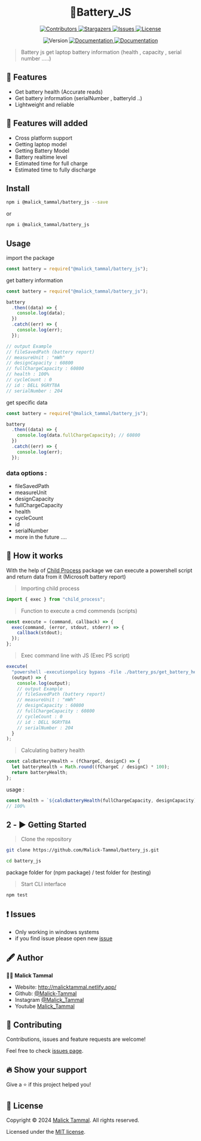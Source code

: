 <h1 align="center">🔋Battery_JS</h1>

<p align="center">
<a href="https://github.com/Malick-Tammal/battery_js/graphs/contributors" target="_blank">
  <img alt="Contributors" src="https://img.shields.io/github/contributors/Malick-Tammal/battery_js.svg?style=for-the-badge">
</a>
<a href="https://github.com/Malick-Tammal/battery_js/stargazers" target="_blank">
  <img alt="Stargazers" src="https://img.shields.io/github/stars/Malick-Tammal/battery_js.svg?style=for-the-badge">
</a>
<a href="https://github.com/Malick-Tammal/battery_js/issues" target="_blank">
  <img alt="Issues" src="https://img.shields.io/github/issues/Malick-Tammal/battery_js.svg?style=for-the-badge">
</a>
<a href="https://github.com/Malick-Tammal/battery_js/blob/main/LICENSE" target="_blank">
  <img alt="License" src="https://img.shields.io/github/license/Malick-Tammal/battery_js.svg?style=for-the-badge">
</a>
</p>

<p align="center">
  <img alt="Version" src="https://img.shields.io/badge/version-1.0.0-blue.svg?cacheSeconds=2592000" />
  <a href="https://github.com/Malick-Tammal/battery_js/blob/main/README.md" target="_blank">
    <img alt="Documentation" src="https://img.shields.io/badge/documentation-yes-brightgreen.svg" />
  </a>
    <a href="https://github.com/Malick-Tammal/battery_js/graphs/commit-activity" target="_blank">
    <img alt="Documentation" src="https://img.shields.io/badge/Maintained%3F-yes-green.svg" />
  </a>
</p>

> Battery js get laptop battery information (health , capacity , serial number .....)

## 🌟 Features

- Get battery health (Accurate reads)
- Get battery information (serialNumber , batteryId ..)
- Lightweight and reliable

## 🚀 Features will added

- Cross platform support
- Getting laptop model
- Getting Battery Model
- Battery realtime level
- Estimated time for full charge
- Estimated time to fully discharge

## Install

```sh
npm i @malick_tammal/battery_js --save
```

or

```sh
npm i @malick_tammal/battery_js
```

## Usage

import the package

```js
const battery = require("@malick_tammal/battery_js");
```

get battery information

```js
const battery = require("@malick_tammal/battery_js");

battery
  .then((data) => {
    console.log(data);
  })
  .catch((err) => {
    console.log(err);
  });

// output Example
// fileSavedPath (battery report)
// measureUnit : "mWh"
// designCapacity : 60800
// fullChargeCapacity : 60800
// health : 100%
// cycleCount : 0
// id : DELL 9GRYT8A
// serialNumber : 204
```

get specific data

```js
const battery = require("@malick_tammal/battery_js");

battery
  .then((data) => {
    console.log(data.fullChargeCapacity); // 60800
  })
  .catch((err) => {
    console.log(err);
  });
```

### data options :

- fileSavedPath
- measureUnit
- designCapacity
- fullChargeCapacity
- health
- cycleCount
- id
- serialNumber
- more in the future ....

## 📖 How it works

With the help of [Child Process](https://www.npmjs.com/package/childprocess) package we can execute a powershell script and return data from it (Microsoft battery report)

> Importing child process

```js
import { exec } from "child_process";
```

> Function to execute a cmd commends (scripts)

```js
const execute = (command, callback) => {
  exec(command, (error, stdout, stderr) => {
    callback(stdout);
  });
};
```

> Exec command line with JS (Exec PS script)

```js
execute(
  "powershell -executionpolicy bypass -File ./battery_ps/get_battery_health.PS1",
  (output) => {
    console.log(output);
    // output Example
    // fileSavedPath (battery report)
    // measureUnit : "mWh"
    // designCapacity : 60800
    // fullChargeCapacity : 60800
    // cycleCount : 0
    // id : DELL 9GRYT8A
    // serialNumber : 204
  }
);
```

> Calculating battery health

```js
const calcBatteryHealth = (fChargeC, designC) => {
  let batteryHealth = Math.round((fChargeC / designC) * 100);
  return batteryHealth;
};
```

usage :

```js
const health = `${calcBatteryHealth(fullChargeCapacity, designCapacity)}%`;
// 100%
```

## 2 - ▶️ Getting Started

> Clone the repository

```sh
git clone https://github.com/Malick-Tammal/battery_js.git
```

```sh
cd battery_js
```

package folder for (npm package) / test folder for (testing)

> Start CLI interface

```sh
npm test
```

## ❗ Issues

- Only working in windows systems
- if you find issue please open new [issue](https://github.com/Malick-Tammal/battery_js/issues/new)

## 🖋️ Author

🧑🏽 **Malick Tammal**

- Website: http://malicktammal.netlify.app/
- Github: [@Malick-Tammal](https://github.com/Malick-Tammal)
- Instagram [@Malick_Tammal](https://www.instagram.com/malick_tammal/)
- Youtube [Malick_Tammal](https://www.youtube.com/channel/UCmLTg0TBizTda3dpSObkA2w)

## 🤝 Contributing

Contributions, issues and feature requests are welcome!

Feel free to check [issues page](https://github.com/Malick-Tammal/battery_js/issues).

## 🔥 Show your support

Give a ⭐️ if this project helped you!

## 📜 License

Copyright © 2024 [Malick Tammal](https://github.com/Malick-Tammal). All rights reserved.

Licensed under the [MIT license](https://github.com/Malick-Tammal/battery_js/blob/master/LICENSE).
